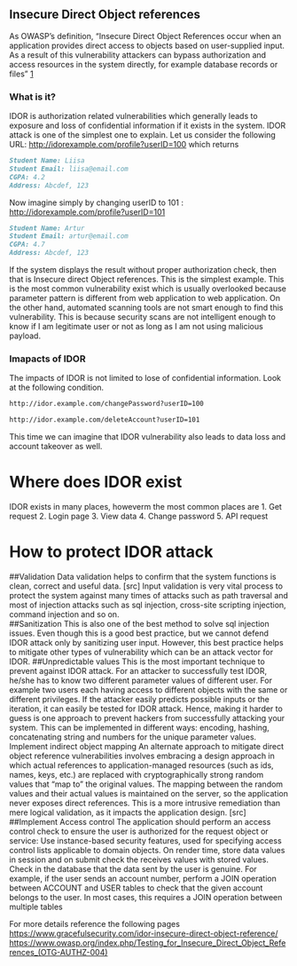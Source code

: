 ## Insecure Direct Object references

As OWASP’s definition, “Insecure Direct Object References occur when an application provides direct access to objects based on user-supplied input. As a result of this vulnerability attackers can bypass authorization and access resources in the system directly, for example database records or files” [1](https://www.owasp.org/index.php/Testing_for_Insecure_Direct_Object_References_(OTG-AUTHZ-004))

### What is it?
IDOR is authorization related vulnerabilities which generally leads to exposure and loss of confidential information if it exists in the system. IDOR attack is one of the simplest one to explain.
Let us consider the following URL:
http://idorexample.com/profile?userID=100 which returns
```markdown
Student Name: Liisa
Student Email: liisa@email.com
CGPA: 4.2
Address: Abcdef, 123
```
Now imagine simply by changing userID to 101 : http://idorexample.com/profile?userID=101
```markdown
Student Name: Artur
Student Email: artur@email.com
CGPA: 4.7
Address: Abcdef, 123
```

If the system displays the result without proper authorization check, then that is Insecure direct Object references. This is the simplest example. This is the most common vulnerability exist which is usually overlooked because parameter pattern is different from web application to web application. On the other hand, automated scanning tools are not smart enough to find this vulnerability. This is because security scans are not intelligent enough to know if I am legitimate user or not as long as I am not using malicious payload.  

### Imapacts of IDOR
The impacts of IDOR is not limited to lose of confidential information. Look at the following condition. 

```markdown
http://idor.example.com/changePassword?userID=100
```
```markdown
http://idor.example.com/deleteAccount?userID=101
```
This time we can imagine that IDOR vulnerability also leads to data loss and account takeover as well. 

# Where does IDOR exist
IDOR exists in many places, howeverm the most common places are 
    1. Get request
    2. Login page
    3. View data
    4. Change password
    5. API request

# How to protect IDOR attack
##Validation
Data validation helps to confirm that the system functions is clean, correct and useful data. [src] Input validation is very vital process to protect the system against many times of attacks such as path traversal and most of injection attacks such as sql injection, cross-site scripting injection, command injection and so on.  
##Sanitization
This is also one of the best method to solve sql injection issues. Even though this is a good best practice, but we cannot defend IDOR attack only by sanitizing user input. However, this best practice helps to mitigate other types of vulnerability which can be an attack vector for IDOR.
##Unpredictable values
This is the most important technique to prevent against IDOR attack. For an attacker to successfully test IDOR, he/she has to know two different parameter values of different user. For example two users each having access to different objects with the same or different privileges.
If the attacker easily predicts possible inputs or the iteration, it can easily be tested for IDOR attack. Hence, making it harder to guess is one approach to prevent hackers from successfully attacking your system. This can be implemented in different ways: encoding, hashing, concatenating string and numbers for the unique parameter values.
Implement indirect object mapping
An alternate approach to mitigate direct object reference vulnerabilities involves embracing a design approach in which actual references to application-managed resources (such as ids, names, keys, etc.)  are replaced with cryptographically strong random values that “map to” the original values. The mapping between the random values and their actual values is maintained on the server, so the application never exposes direct references.  This is a more intrusive remediation than mere logical validation, as it impacts the application design. [src]
##Implement Access control
The application should perform an access control check to ensure the user is authorized for the request object or service:
Use instance-based security features, used for specifying access control lists applicable to domain objects.
On render time, store data values in session and on submit check the receives values with stored values.
Check in the database that the data sent by the user is genuine. For example, if the user sends an account number, perform a JOIN operation between ACCOUNT and USER tables to check that the given account belongs to the user. In most cases, this requires a JOIN operation between multiple tables

For more details reference the following pages
https://www.gracefulsecurity.com/idor-insecure-direct-object-reference/
https://www.owasp.org/index.php/Testing_for_Insecure_Direct_Object_References_(OTG-AUTHZ-004)

